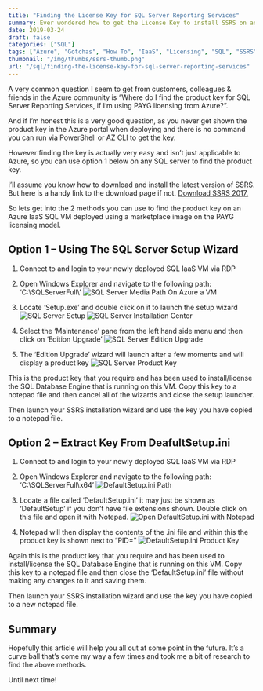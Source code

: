 ```yaml
---
title: "Finding the License Key for SQL Server Reporting Services"
summary: Ever wondered how to get the License Key to install SSRS on an IaaS VM in Azure when using PAYG licensing from Azure.
date: 2019-03-24
draft: false
categories: ["SQL"]
tags: ["Azure", "Gotchas", "How To", "IaaS", "Licensing", "SQL", "SSRS"]
thumbnail: "/img/thumbs/ssrs-thumb.png"
url: "/sql/finding-the-license-key-for-sql-server-reporting-services"
---
```


A very common question I seem to get from customers, colleagues & friends in the Azure community is “Where do I find the product key for SQL Server Reporting Services, if I’m using PAYG licensing from Azure?”.

And if I’m honest this is a very good question, as you never get shown the product key in the Azure portal when deploying and there is no command you can run via PowerShell or AZ CLI to get the key.

However finding the key is actually very easy and isn’t just applicable to Azure, so you can use option 1 below on any SQL server to find the product key.

I’ll assume you know how to download and install the latest version of SSRS. But here is a handy link to the download page if not. [Download SSRS 2017.](https://www.microsoft.com/en-us/download/details.aspx?id=55252)

So lets get into the 2 methods you can use to find the product key on an Azure IaaS SQL VM deployed using a marketplace image on the PAYG licensing model.

## Option 1 – Using The SQL Server Setup Wizard

1. Connect to and login to your newly deployed SQL IaaS VM via RDP
2. Open Windows Explorer and navigate to the following path: ‘C:\SQLServerFull\’
   ![SQL Server Media Path On Azure a VM](/img/iaas-sql-path.png)

3. Locate ‘Setup.exe’ and double click on it to launch the setup wizard
    ![SQL Server Setup](/img/iaas-sql-setup.png)
    ![SQL Server Installation Center](/img/iaas-sql-install-center.png)

4. Select the ‘Maintenance’ pane from the left hand side menu and then click on ‘Edition Upgrade’
    ![SQL Server Edition Upgrade](/img/iaas-sql-key.png)

5. The ‘Edition Upgrade’ wizard will launch after a few moments and will display a product key
   ![SQL Server Product Key](/img/iaas-sql-key.png)

This is the product key that you require and has been used to install/license the SQL Database Engine that is running on this VM. Copy this key to a notepad file and then cancel all of the wizards and close the setup launcher.

Then launch your SSRS installation wizard and use the key you have copied to a notepad file.

## Option 2 – Extract Key From DeafultSetup.ini

1. Connect to and login to your newly deployed SQL IaaS VM via RDP
2. Open Windows Explorer and navigate to the following path: ‘C:\SQLServerFull\x64’
    ![DefaultSetup.ini Path](/img/iaas-sql-defaultini-location.png)

3. Locate a file called ‘DefaultSetup.ini’ it may just be shown as ‘DefaultSetup’ if you don’t have file extensions shown. Double click on this file and open it with Notepad.
    ![Open DefaultSetup.ini with Notepad](/img/iaas-open-defaultini-notepad.png)

4. Notepad will then display the contents of the .ini file and within this the product key is shown next to “PID=”
    ![DefaultSetup.ini Product Key](/img/iaas-defaultini-key.png)

Again this is the product key that you require and has been used to install/license the SQL Database Engine that is running on this VM. Copy this key to a notepad file and then close the ‘DefaultSetup.ini’ file without making any changes to it and saving them.

Then launch your SSRS installation wizard and use the key you have copied to a new notepad file.

## Summary

Hopefully this article will help you all out at some point in the future. It’s a curve ball that’s come my way a few times and took me a bit of research to find the above methods.

Until next time!